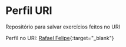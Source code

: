 # Perfil URI
Repositório para salvar exercícios feitos no URI

Perfil no URI: [Rafael Felipe](https://www.urionlinejudge.com.br/judge/pt/profile/569199){:target="_blank"}
